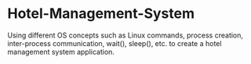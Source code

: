 # Hotel-Management-System
Using different OS concepts such as Linux commands, process creation, inter-process communication, wait(), sleep(), etc. to create a hotel management system application.
